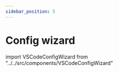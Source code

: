 ```yaml
---
sidebar_position: 5
---
```


# Config wizard

import VSCodeConfigWizard from "../../src/components/VSCodeConfigWizard"

<VSCodeConfigWizard />
